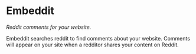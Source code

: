 # Embeddit

_Reddit comments for your website._

Embeddit searches reddit to find comments about your website.
Comments will appear on your site when a redditor shares your content on Reddit.
